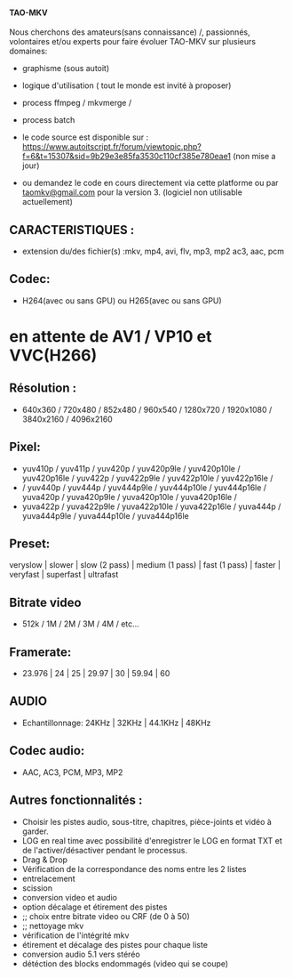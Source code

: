 #### TAO-MKV 
 
Nous cherchons des amateurs(sans connaissance) /, passionnés, volontaires et/ou experts pour faire évoluer TAO-MKV sur plusieurs domaines:
- graphisme (sous autoit)
- logique d'utilisation ( tout le monde est invité à proposer) 
- process ffmpeg / mkvmerge /
- process batch 

- le code source est disponible sur : https://www.autoitscript.fr/forum/viewtopic.php?f=6&t=15307&sid=9b29e3e85fa3530c110cf385e780eae1 (non mise a jour)
- ou demandez le code en cours directement via cette platforme ou par  taomkv@gmail.com pour la version 3. (logiciel non utilisable actuellement)

## CARACTERISTIQUES :
- extension du/des fichier(s) :mkv, mp4, avi, flv, mp3, mp2 ac3, aac, pcm

## Codec: 
- H264(avec ou sans GPU) ou H265(avec ou sans GPU)
# en attente de AV1 / VP10 et VVC(H266) 

## Résolution : 
- 640x360 / 720x480 / 852x480 / 960x540 / 1280x720 / 1920x1080 / 3840x2160 / 4096x2160

## Pixel: 
- yuv410p / yuv411p / yuv420p / yuv420p9le / yuv420p10le / yuv420p16le / yuv422p / yuv422p9le / yuv422p10le / yuv422p16le /
- / yuv440p / yuv444p / yuv444p9le / yuv444p10le / yuv444p16le / yuva420p / yuva420p9le / yuva420p10le / yuva420p16le  / 
-  yuva422p / yuva422p9le / yuva422p10le / yuva422p16le / yuva444p / yuva444p9le / yuva444p10le / yuva444p16le



## Preset: 
veryslow | slower | slow (2 pass) | medium (1 pass) | fast (1 pass) | faster | veryfast | superfast | ultrafast

## Bitrate video
- 512k / 1M / 2M / 3M / 4M / etc...


## Framerate: 
- 23.976 | 24 | 25 | 29.97 | 30 | 59.94 | 60


## AUDIO
- Echantillonnage: 24KHz | 32KHz | 44.1KHz | 48KHz

## Codec audio: 
- AAC, AC3, PCM, MP3, MP2

## Autres fonctionnalités :
- Choisir les pistes audio, sous-titre, chapitres, pièce-joints et vidéo à garder.
- LOG en real time avec possibilité d'enregistrer le LOG en format TXT et de l'activer/désactiver pendant le processus.
- Drag & Drop
- Vérification de la correspondance des noms entre les 2 listes
- entrelacement
- scission
- conversion video et audio
- option décalage et étirement des pistes
- ;; choix entre bitrate video ou CRF (de 0 à 50)
- ;; nettoyage mkv
- vérification de l'intégrité mkv
- étirement et décalage des pistes pour chaque liste
- conversion audio 5.1 vers stéréo
- détéction des blocks endommagés (video qui se coupe) 
